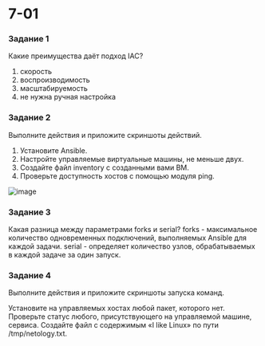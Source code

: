 # 7-01
### Задание 1
Какие преимущества даёт подход IAC?
1. скорость
2. воспроизводимость
3. масштабируемость
4. не нужна ручная настройка

### Задание 2
Выполните действия и приложите скриншоты действий.
1. Установите Ansible.
2. Настройте управляемые виртуальные машины, не меньше двух.
3. Создайте файл inventory с созданными вами ВМ.
4. Проверьте доступность хостов с помощью модуля ping.


![image](https://github.com/AnastasiyaEvsseva/7-01/assets/151757353/abe3c661-8cc9-41c9-91b9-4f2170c07377)



### Задание 3
Какая разница между параметрами forks и serial?
forks - максимальное количество одновременных подключений, выполняемых Ansible для каждой задачи.
serial - определяет количество узлов, обрабатываемых в каждой задаче за один запуск.

### Задание 4
Выполните действия и приложите скриншоты запуска команд.

Установите на управляемых хостах любой пакет, которого нет.
Проверьте статус любого, присутствующего на управляемой машине, сервиса.
Создайте файл с содержимым «I like Linux» по пути /tmp/netology.txt.
